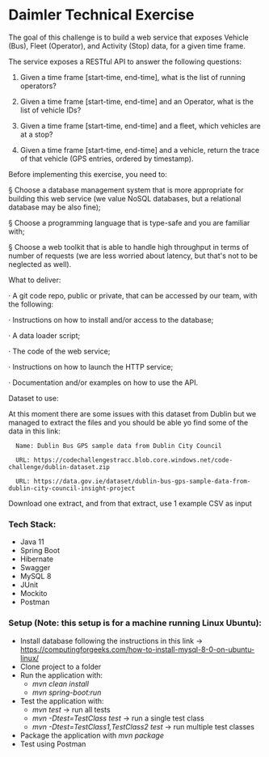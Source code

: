 # Daimler Technical Exercise

The goal of this challenge is to build a web service that exposes Vehicle (Bus), Fleet (Operator), and Activity (Stop) data, for a given time frame.

The service exposes a RESTful API to answer the following questions:

1.    Given a time frame [start-time, end-time], what is the list of running operators?

2.    Given a time frame [start-time, end-time] and an Operator, what is the list of vehicle IDs?

3.    Given a time frame [start-time, end-time] and a fleet, which vehicles are at a stop?

4.    Given a time frame [start-time, end-time] and a vehicle, return the trace of that vehicle (GPS entries, ordered by timestamp).

Before implementing this exercise, you need to:

§    Choose a database management system that is more appropriate for building this web service (we value NoSQL databases, but a relational database may be also fine);

§    Choose a programming language that is type-safe and you are familiar with;

§    Choose a web toolkit that is able to handle high throughput in terms of number of requests (we are less worried about latency, but that's not to be neglected as well).

What to deliver:

·         A git code repo, public or private, that can be accessed by our team, with the following:

·         Instructions on how to install and/or access to the database;

·         A data loader script;

·         The code of the web service; 

·         Instructions on how to launch the HTTP service;

·         Documentation and/or examples on how to use the API.

Dataset to use:

At this moment there are some issues with this dataset from Dublin but we managed to extract the files and you should be able yo find some of the data in this link:

      Name: Dublin Bus GPS sample data from Dublin City Council  

      URL: https://codechallengestracc.blob.core.windows.net/code-challenge/dublin-dataset.zip

      URL: https://data.gov.ie/dataset/dublin-bus-gps-sample-data-from-dublin-city-council-insight-project

 
Download one extract, and from that extract, use 1 example CSV as input



### Tech Stack:

- Java 11
- Spring Boot
- Hibernate
- Swagger
- MySQL 8
- JUnit
- Mockito
- Postman

### Setup (Note: this setup is for a machine running Linux Ubuntu):

- Install database following the instructions in this link -> https://computingforgeeks.com/how-to-install-mysql-8-0-on-ubuntu-linux/
- Clone project to a folder
- Run the application with:
  - _mvn clean install_
  - _mvn spring-boot:run_
- Test the application with:
  - _mvn test_ -> run all tests
  - _mvn -Dtest=TestClass test_ -> run a single test class
  - _mvn -Dtest=TestClass1,TestClass2 test_ -> run multiple test classes
- Package the application with _mvn package_
- Test using Postman
